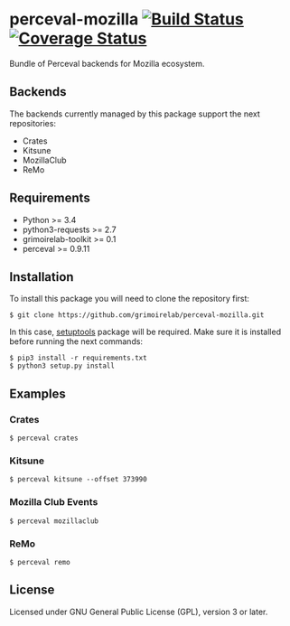 # perceval-mozilla [![Build Status](https://travis-ci.org/chaoss/grimoirelab-perceval-mozilla.svg?branch=master)](https://travis-ci.org/chaos/grimoirelab-perceval-mozilla) [![Coverage Status](https://img.shields.io/coveralls/chaoss/grimoirelab-perceval-mozilla.svg)](https://coveralls.io/r/chaoss/grimoirelab-perceval-mozilla?branch=master)

Bundle of Perceval backends for Mozilla ecosystem.

## Backends

The backends currently managed by this package support the next repositories:

* Crates
* Kitsune
* MozillaClub
* ReMo

## Requirements

* Python >= 3.4
* python3-requests >= 2.7
* grimoirelab-toolkit >= 0.1
* perceval >= 0.9.11

## Installation

To install this package you will need to clone the repository first:

```
$ git clone https://github.com/grimoirelab/perceval-mozilla.git
```

In this case, [setuptools](http://setuptools.readthedocs.io/en/latest/) package will be required.
Make sure it is installed before running the next commands:

```
$ pip3 install -r requirements.txt
$ python3 setup.py install
```

## Examples

### Crates

```
$ perceval crates
```

### Kitsune

```
$ perceval kitsune --offset 373990
```

### Mozilla Club Events

```
$ perceval mozillaclub
```

### ReMo
```
$ perceval remo
```

## License

Licensed under GNU General Public License (GPL), version 3 or later.
